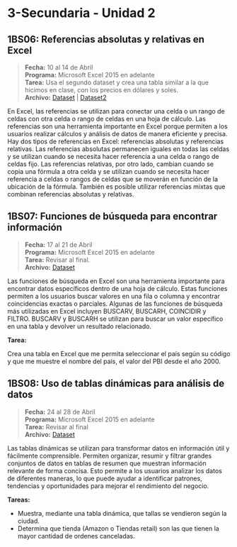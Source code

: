 # 3-Secundaria - Unidad 2

## 1BS06: Referencias absolutas y relativas en Excel

> **Fecha:** 10 al 14 de Abril<br> **Programa:** Microsoft Excel 2015 en adelante<br> **Tarea:** Usa el segundo dataset y crea una tabla similar a la que hicimos en clase, con los precios en dólares y soles.<br> **Archivo:** [Dataset](https://github.com/37Degrees/DataSets/blob/master/laptops.csv ':include :type=code') | [Dataset2](https://github.com/martinkearn/AI-Services-Workshop/blob/master/MachineLearning/Car%20prices.csv ':include :type=code')

En Excel, las referencias se utilizan para conectar una celda o un rango de celdas con otra celda o rango de celdas en una hoja de cálculo. Las referencias son una herramienta importante en Excel porque permiten a los usuarios realizar cálculos y análisis de datos de manera eficiente y precisa. Hay dos tipos de referencias en Excel: referencias absolutas y referencias relativas. Las referencias absolutas permanecen iguales en todas las celdas y se utilizan cuando se necesita hacer referencia a una celda o rango de celdas fijo. Las referencias relativas, por otro lado, cambian cuando se copia una fórmula a otra celda y se utilizan cuando se necesita hacer referencia a celdas o rangos de celdas que se moverán en función de la ubicación de la fórmula. También es posible utilizar referencias mixtas que combinan referencias absolutas y relativas. 

## 1BS07: Funciones de búsqueda para encontrar información

> **Fecha:** 17 al 21 de Abril<br> **Programa:** Microsoft Excel 2015 en adelante<br> **Tarea:** Revisar al final.<br> **Archivo:** [Dataset](https://github.com/israelcueva/colegio-docs/blob/c6f276c482a5a0339d47c27d1bde07699c77f524/docs/3-secundaria/archivos/Unidad2/1B07-GDP.csv ':include :type=code')

Las funciones de búsqueda en Excel son una herramienta importante para encontrar datos específicos dentro de una hoja de cálculo. Estas funciones permiten a los usuarios buscar valores en una fila o columna y encontrar coincidencias exactas o parciales. Algunas de las funciones de búsqueda más utilizadas en Excel incluyen BUSCARV, BUSCARH, COINCIDIR y FILTRO. BUSCARV y BUSCARH se utilizan para buscar un valor específico en una tabla y devolver un resultado relacionado.

**Tarea:**

Crea una tabla en Excel que me permita seleccionar el país según su código y que me muestre el nombre del país, el valor del PBI desde el año 2000.


<div class="currentTheme">

## 1BS08: Uso de tablas dinámicas para análisis de datos

> **Fecha:** 24 al 28 de Abril<br> **Programa:** Microsoft Excel 2015 en adelante<br> **Tarea:** Revisar al final<br> **Archivo:** [Dataset](https://github.com/israelcueva/colegio-docs/blob/e0ca72b62504f2e37c45b4e0f53350febd5083a3/docs/3-secundaria/archivos/Unidad2/Amazon-Sale-Report.csv ':include :type=code')

Las tablas dinámicas se utilizan para transformar datos en información útil y fácilmente comprensible. Permiten organizar, resumir y filtrar grandes conjuntos de datos en tablas de resumen que muestran información relevante de forma concisa. Esto permite a los usuarios analizar los datos de diferentes maneras, lo que puede ayudar a identificar patrones, tendencias y oportunidades para mejorar el rendimiento del negocio.

**Tareas:**

- Muestra, mediante una tabla dinámica, que tallas se vendieron según la ciudad.
- Determina que tienda (Amazon o Tiendas retail) son las que tienen la mayor cantidad de ordenes canceladas.

</div>
